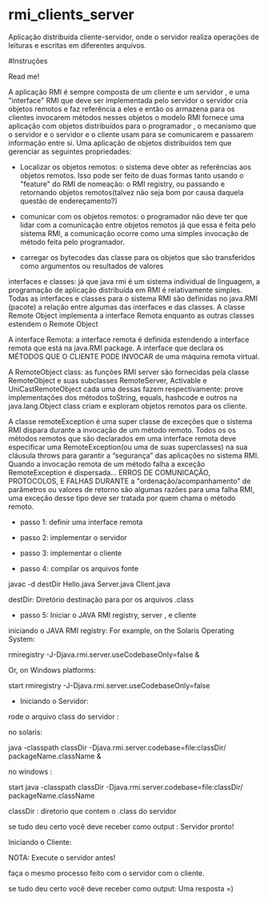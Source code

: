 # rmi_clients_server 
 Aplicação distribuída cliente-servidor, onde o servidor realiza operações de leituras e escritas em diferentes arquivos.

#Instruções

Read me!


A aplicação RMI é sempre composta de um cliente e um servidor , e uma "interface" RMI que deve ser implementada pelo servidor o servidor cria objetos remotos e faz referência a eles e então os armazena para os clientes invocarem métodos nesses objetos o modelo RMI fornece uma aplicação com objetos distribuídos para o programador , o mecanismo que o servidor e o servidor e o cliente usam  para se comunicarem e passarem informação entre si. Uma aplicação de objetos distribuídos tem que gerenciar as seguintes propriedades:

- Localizar os objetos remotos: o sistema deve obter as referências aos objetos remotos. Isso pode ser feito de duas formas tanto usando o "feature" do RMI de nomeação: o RMI registry, ou passando e retornando objetos remotos(talvez não seja bom por causa daquela questão de endereçamento?)

- comunicar com os objetos remotos: o programador não deve ter que lidar com a comunicação entre objetos remotos  já que essa é feita pelo sistema RMI, a comunicação ocorre como uma simples invocação de método feita pelo programador.

- carregar os bytecodes das classe para os objetos que são transferidos como argumentos ou resultados de valores

interfaces e classes: já que java rmi é um sistema individual de linguagem, a programação de aplicação distribuída em RMI é relativamente simples. Todas as interfaces e classes para o sistema RMI são definidas no java.RMI (pacote) a relação entre algumas das interfaces e das classes. A classe Remote Object implementa a interface Remota enquanto as outras classes estendem o Remote Object

 A interface Remota: a interface remota é definida estendendo a interface remota que está na java.RMI package. A interface que declara os  MÉTODOS QUE O CLIENTE PODE INVOCAR de uma máquina remota virtual.

 A RemoteObject class: as funções RMI server são fornecidas pela classe RemoteObject e suas subclasses RemoteServer, Activable e UniCastRemoteObject cada uma dessas fazem respectivamente: prove implementações dos métodos toString, equals, hashcode e outros na java.lang.Object class criam e exploram objetos remotos para os cliente.



 A classe remoteException é uma super classe de exceções que o sistema RMI dispara durante a invocação de um método remoto.
 Todos os os métodos remotos que são declarados em uma interface remota deve especificar uma RemoteException(ou uma de suas superclasses) na sua cláusula throws para garantir a “segurança” das aplicações no sistema RMI. Quando a invocação remota de um método falha a exceção RemoteException é dispersada... ERROS DE COMUNICAÇÃO, PROTOCOLOS, E FALHAS DURANTE a "ordenação/acompanhamento" de parâmetros ou valores de retorno são algumas razões para uma falha RMI, uma exceção desse tipo deve ser tratada por quem chama o método remoto. 


- passo 1: definir uma interface remota

- passo 2: implementar o servidor

- passo 3: implementar o cliente

- passo 4: compilar os arquivos fonte

javac -d destDir Hello.java Server.java Client.java

destDir: Diretório destinação para por os arquivos .class

- passo 5: Iniciar o JAVA RMI registry, server , e cliente

iniciando o JAVA RMI registry: 
For example, on the Solaris Operating System:

rmiregistry -J-Djava.rmi.server.useCodebaseOnly=false &

Or, on Windows platforms:

start rmiregistry -J-Djava.rmi.server.useCodebaseOnly=false


- Iniciando o Servidor:

rode o arquivo class do servidor :

no solaris:

java -classpath classDir -Djava.rmi.server.codebase=file:classDir/ packageName.className &


no windows :


start java -classpath classDir -Djava.rmi.server.codebase=file:classDir/ packageName.className


classDir : diretorio que contem o .class do servidor

se tudo deu certo você deve receber como output : Servidor pronto!



Iniciando o Cliente:

NOTA: Execute o servidor antes!

faça o mesmo processo feito com o servidor com o cliente.


se tudo deu certo você deve receber como output: Uma resposta =)

